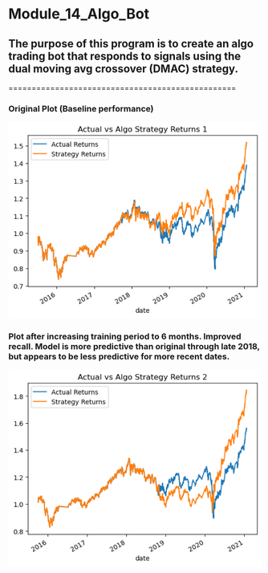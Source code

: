 # Module_14_Algo_Bot

## The purpose of this program is to create an algo trading bot that responds to signals using the dual moving avg crossover (DMAC) strategy. 

=================================================
### Original Plot (Baseline performance)
![alt text](Actual_vs_algo_returns_1.png)


### Plot after increasing training period to 6 months. Improved recall. Model is more predictive than original through late 2018, but appears to be less predictive for more recent dates.
![alt text](Actual_vs_algo_returns_2.png)
